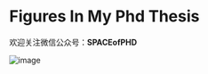 # Figures In My Phd Thesis
欢迎关注微信公众号：**SPACEofPHD**

![image](https://github.com/AstroH-Peng/FiguresInPhdThesis/pictures/blob/master/qrcode_for_gh_680cad214213_430.jpg)
